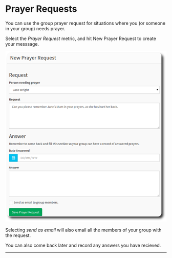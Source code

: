 # Prayer Requests

You can use the group prayer request for situations where you (or someone in your group) needs prayer.

Select the *Prayer Request* metric, and hit New Prayer Request to create your messsage.

![Prayer Request](../img/groups/prayer-1.png)

Selecting *send as email* will also email all the members of your group with the request.

You can also come back later and record any answers you have recieved.

----
